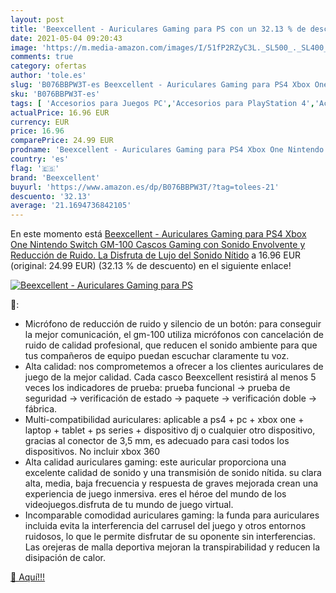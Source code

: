 ```yaml
---
layout: post
title: 'Beexcellent - Auriculares Gaming para PS con un 32.13 % de descuento'
date: 2021-05-04 09:20:43
image: 'https://m.media-amazon.com/images/I/51fP2RZyC3L._SL500_._SL400_.jpg'
comments: true
category: ofertas
author: 'tole.es'
slug: 'B076BBPW3T-es Beexcellent - Auriculares Gaming para PS4 Xbox One...'
sku: 'B076BBPW3T-es'
tags: [ 'Accesorios para Juegos PC','Accesorios para PlayStation 4','Accesorios para Xbox One','Auriculares gaming para Xbox One','Hardware y juegos para PlayStation 4','Hardware y juegos para Xbox One','Juegos y Accesorios para PC','Videojuegos','beexcellent','nintendo','ps4','xbox', ]
actualPrice: 16.96 EUR
currency: EUR
price: 16.96
comparePrice: 24.99 EUR
prodname: 'Beexcellent - Auriculares Gaming para PS4 Xbox One Nintendo Switch  GM-100 Cascos Gaming con Sonido Envolvente y Reducción de Ruido. La Disfruta de Lujo del Sonido Nítido'
country: 'es'
flag: '🇪🇸'
brand: 'Beexcellent'
buyurl: 'https://www.amazon.es/dp/B076BBPW3T/?tag=tolees-21'
descuento: '32.13'
average: '21.1694736842105'
---
```


En este momento está [Beexcellent - Auriculares Gaming para PS4 Xbox One Nintendo Switch  GM-100 Cascos Gaming con Sonido Envolvente y Reducción de Ruido. La Disfruta de Lujo del Sonido Nítido](https://www.amazon.es/dp/B076BBPW3T/?tag=tolees-21) a 16.96 EUR (original: 24.99 EUR) (32.13 %  de descuento) en el siguiente enlace!

[![Beexcellent - Auriculares Gaming para PS](https://m.media-amazon.com/images/I/51fP2RZyC3L._SL500_._SL400_.jpg)](https://www.amazon.es/dp/B076BBPW3T/?tag=tolees-21)

🔎:

- Micrófono de reducción de ruido y silencio de un botón: para conseguir la mejor comunicación, el gm-100 utiliza micrófonos con cancelación de ruido de calidad profesional, que reducen el sonido ambiente para que tus compañeros de equipo puedan escuchar claramente tu voz.
- Alta calidad: nos comprometemos a ofrecer a los clientes auriculares de juego de la mejor calidad. Cada casco Beexcellent resistirá al menos 5 veces los indicadores de prueba: prueba funcional → prueba de seguridad → verificación de estado → paquete → verificación doble → fábrica.
- Multi-compatibilidad auriculares: aplicable a ps4 + pc + xbox one + laptop + tablet + ps series + dispositivo dj o cualquier otro dispositivo, gracias al conector de 3,5 mm, es adecuado para casi todos los dispositivos. No incluir xbox 360
- Alta calidad auriculares gaming: este auricular proporciona una excelente calidad de sonido y una transmisión de sonido nítida. su clara alta, media, baja frecuencia y respuesta de graves mejorada crean una experiencia de juego inmersiva. eres el héroe del mundo de los videojuegos.disfruta de tu mundo de juego virtual.
- Incomparable comodidad auriculares gaming: la funda para auriculares incluida evita la interferencia del carrusel del juego y otros entornos ruidosos, lo que le permite disfrutar de su oponente sin interferencias. Las orejeras de malla deportiva mejoran la transpirabilidad y reducen la disipación de calor.

[🛒 Aquí!!!](https://www.amazon.es/dp/B076BBPW3T/?tag=tolees-21)
